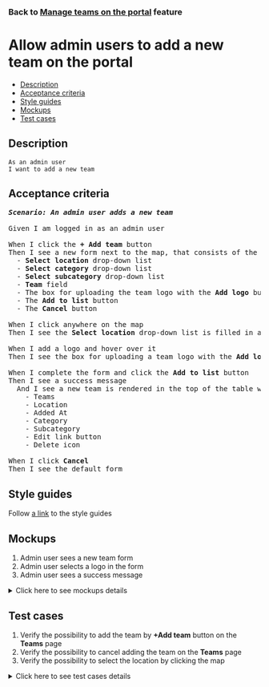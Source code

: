 ### Back to [Manage teams on the portal](../../README.md) feature

# Allow admin users to add a new team on the portal

- [Description](#description)
- [Acceptance criteria](#acceptance-criteria)
- [Style guides](#style-guides)
- [Mockups](#mockups)
- [Test cases](#test-cases)

## Description

    As an admin user
    I want to add a new team

## Acceptance criteria

<pre>
<b><i>Scenario: An admin user adds a new team</i></b>

Given I am logged in as an admin user

When I click the <b>+ Add team</b> button
Then I see a new form next to the map, that consists of the following elements:
  - <b>Select location</b> drop-down list
  - <b>Select category</b> drop-down list
  - <b>Select subcategory</b> drop-down list
  - <b>Team</b> field
  - The box for uploading the team logo with the <b>Add logo</b> button
  - The <b>Add to list</b> button
  - The <b>Cancel</b> button

When I click anywhere on the map
Then I see the <b>Select location</b> drop-down list is filled in according to the selected location on the map

When I add a logo and hover over it
Then I see the box for uploading a team logo with the <b>Add logo</b> button

When I complete the form and click the <b>Add to list</b> button
Then I see a success message
  And I see a new team is rendered in the top of the table with the following columns:
    - Teams
    - Location
    - Added At
    - Category
    - Subcategory
    - Edit link button
    - Delete icon

When I click <b>Cancel</b>
Then I see the default form
</pre>

## Style guides

Follow [a link](https://www.figma.com/proto/0zkkf5WC77OSpvyD6YXpFE/Style-guides?page-id=0%3A1&node-id=19%3A5368&viewport=266%2C48%2C0.54&scaling=min-zoom&starting-point-node-id=19%3A5368) to the style guides

## Mockups

1. Admin user sees a new team form
2. Admin user selects a logo in the form
3. Admin user sees a success message

<details>
  <summary>Click here to see mockups details</summary>

**1. Admin user sees a new team form:**

![Admin user sees a new team form](/sports_hub_portal/web_application_features/maintain_navigation/images/new_team_form.png)

**2. Admin user selects a logo in the form:**

![Admin user selects a logo in the form](/sports_hub_portal/web_application_features/maintain_navigation/images/new_team_form_with_logo.png)

**3. Admin user sees a success message:**

![Admin user sees a success message](/sports_hub_portal/web_application_features/maintain_navigation/images/success_message.png)

</details>

## Test cases

1. Verify the possibility to add the team by <b>+Add team</b> button on the <b>Teams</b> page
2. Verify the possibility to cancel adding the team on the <b>Teams</b> page
3. Verify the possibility to select the location by clicking the map

<details>
  <summary>Click here to see test cases details</summary>

### **#1. Verify the possibility to add the team by +Add team button on the Teams page**

|Preconditions|Steps|Expected result
--------------|-----|----------
|- Log in with admin account</br>- Go to the <b>Teams</b> configuration page|1) Click the <b>+Add team</b> button</br>2) Complete the form and click <b>Add to list</b>|2) A success message appears and the team is added to the top of the list|

### **#2. Verify the possibility to cancel adding the team on the Teams page**

|Preconditions|Steps|Expected result
--------------|-----|----------
|- Log in with admin account</br>- Go to the <b>Teams</b> configuration page|1) Click the <b>+Add team</b> button</br>2) Complete the form</br>3) Click <b>Cancel</b>|3) The default form for viewing teams appears|

### **#3. Verify the possibility to select the location by clicking the map**

|Preconditions|Steps|Expected result
--------------|-----|----------
|- Log in with admin account</br>- Go to the <b>Teams</b> configuration page|1) Click the <b>+Add team</b> button</br>2) Click anywhere on the map</br>3) Complete the form</br>4) Click <b>Add to list</b>|2) Select location drop-down list is filled according to the selected location on the map</br>4) A success message appears and the team is added to the top of the list|

</details>
